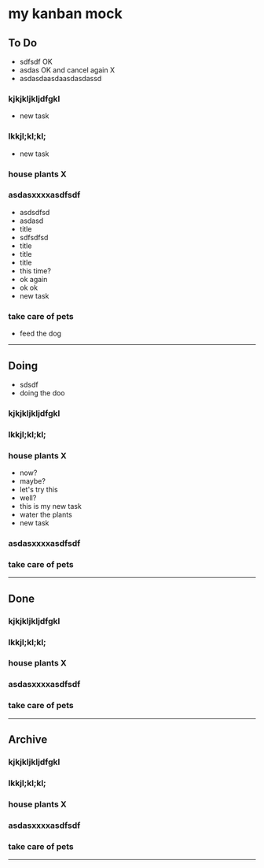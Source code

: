 # my kanban mock

## To Do

- sdfsdf OK
- asdas OK and cancel again X
- asdasdaasdaasdasdassd

### kjkjkljkljdfgkl

- new task

### lkkjl;kl;kl;

- new task

### house plants X

### asdasxxxxasdfsdf

- asdsdfsd
- asdasd
- title
- sdfsdfsd
- title
- title
- title
- this time?
- ok again
- ok ok
- new task

### take care of pets

- feed the dog

----------

## Doing

- sdsdf
- doing the doo

### kjkjkljkljdfgkl

### lkkjl;kl;kl;

### house plants X

- now?
- maybe?
- let's try this
- well?
- this is my new task
- water the plants
- new task

### asdasxxxxasdfsdf

### take care of pets

----------

## Done

### kjkjkljkljdfgkl

### lkkjl;kl;kl;

### house plants X

### asdasxxxxasdfsdf

### take care of pets

----------

## Archive

### kjkjkljkljdfgkl

### lkkjl;kl;kl;

### house plants X

### asdasxxxxasdfsdf

### take care of pets

----------
